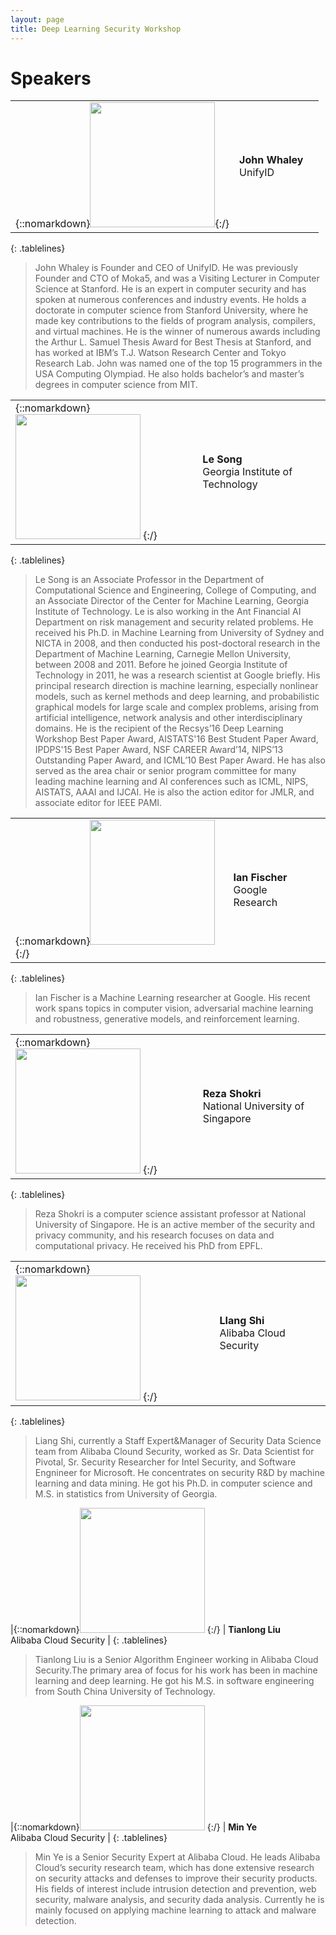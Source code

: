 ```yaml
---
layout: page
title: Deep Learning Security Workshop
---
```


<style>
.tablelines table, .tablelines td, .tablelines th {
        border: none !important;
        }
</style>

Speakers
===================


|   |   |   |
|---|---|---|
|{::nomarkdown}<img src="https://unify.id/images/John.jpeg" width=200>{:/} | __John Whaley__ <br> UnifyID |
{: .tablelines}
>John Whaley is Founder and CEO of UnifyID. He was previously Founder and CTO of Moka5, and was a Visiting Lecturer in Computer Science at Stanford. He is an expert in computer security and has spoken at numerous conferences and industry events. He holds a doctorate in computer science from Stanford University, where he made key contributions to the fields of program analysis, compilers, and virtual machines. He is the winner of numerous awards including the Arthur L. Samuel Thesis Award for Best Thesis at Stanford, and has worked at IBM’s T.J. Watson Research Center and Tokyo Research Lab. John was named one of the top 15 programmers in the USA Computing Olympiad. He also holds bachelor’s and master’s degrees in computer science from MIT. 


|   |   |   |
|---|---|---|
|{::nomarkdown}<img src="https://www.cc.gatech.edu/~lsong/resources/ls.png" width=200/> {:/} | **Le Song**<br> Georgia Institute of Technology |
{: .tablelines}
>Le Song is an Associate Professor in the Department of Computational Science and Engineering, College of Computing, and an Associate Director of the Center for Machine Learning, Georgia Institute of Technology. Le is also working in the Ant Financial AI Department on risk management and security related problems. He received his Ph.D. in Machine Learning from University of Sydney and NICTA in 2008, and then conducted his post-doctoral research in the Department of Machine Learning, Carnegie Mellon University, between 2008 and 2011. Before he joined Georgia Institute of Technology in 2011, he was a research scientist at Google briefly. His principal research direction is machine learning, especially nonlinear models, such as kernel methods and deep learning, and probabilistic graphical models for large scale and complex problems, arising from artificial intelligence, network analysis and other interdisciplinary domains. He is the recipient of the Recsys’16 Deep Learning Workshop Best Paper Award, AISTATS'16 Best Student Paper Award, IPDPS'15 Best Paper Award, NSF CAREER Award’14, NIPS’13 Outstanding Paper Award, and ICML’10 Best Paper Award. He has also served as the area chair or senior program committee for many leading machine learning and AI conferences such as ICML, NIPS, AISTATS, AAAI and IJCAI. He is also the action editor for JMLR, and associate editor for IEEE PAMI. 


|   |   |   |
|---|---|---|
|{::nomarkdown}<img src="https://d1qb2nb5cznatu.cloudfront.net/users/397970-medium_jpg?1405630157" width=200/> {:/} | **Ian Fischer**<br> Google Research |
{: .tablelines}
> Ian Fischer is a Machine Learning researcher at Google.  His recent work spans topics in computer vision, adversarial machine learning and robustness, generative models, and reinforcement learning.


|   |   |   |
|---|---|---|
|{::nomarkdown}<img src="https://www.ece.utexas.edu/sites/default/files/speakers/RezaShokri.jpg" width=200/> {:/} | **Reza Shokri**<br> National University of Singapore |
{: .tablelines}
> Reza Shokri is a computer science assistant professor at National University of Singapore. He is an active member of the security and privacy community, and his research focuses on data and computational privacy. He received his PhD from EPFL.

|   |   |   |
|---|---|---|
|{::nomarkdown}<img src="https://impactspace.com/images/uploads/person-default.png" width=200/> {:/} | **LIang Shi** <br> Alibaba Cloud Security |
{: .tablelines}
> Liang Shi, currently a Staff Expert&Manager of Security Data Science team from Alibaba Clound Security, worked as Sr. Data Scientist for Pivotal, Sr. Security Researcher for Intel Security, and Software Engnineer for Microsoft. He concentrates on security R&D by machine learning and data mining. He got his Ph.D. in computer science and M.S. in statistics from University of Georgia.  


|{::nomarkdown}<img src="https://impactspace.com/images/uploads/person-default.png" width=200/> {:/} | **Tianlong Liu** <br> Alibaba Cloud Security |
{: .tablelines}
> Tianlong Liu  is a Senior Algorithm Engineer working in Alibaba Cloud Security.The primary area of focus for his work has been in machine learning and deep learning. He got his M.S. in software engineering from South China University of Technology.


|{::nomarkdown}<img src="https://impactspace.com/images/uploads/person-default.png" width=200/> {:/} | **Min Ye** <br> Alibaba Cloud Security |
{: .tablelines}
> Min Ye is a Senior Security Expert at Alibaba Cloud. He leads Alibaba Cloud’s security research team, which has done extensive research on security attacks and defenses to improve their security products. His fields of interest include intrusion detection and prevention, web security,  malware analysis, and security dada analysis. Currently he is mainly focused on applying machine learning to attack and malware detection.
